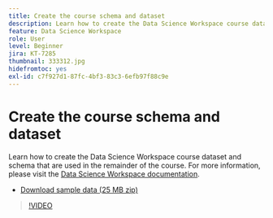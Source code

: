 ```yaml
---
title: Create the course schema and dataset
description: Learn how to create the Data Science Workspace course dataset and schema that are used in the remainder of the course.
feature: Data Science Workspace
role: User
level: Beginner
jira: KT-7285
thumbnail: 333312.jpg
hidefromtoc: yes
exl-id: c7f927d1-87fc-4bf3-83c3-6efb97f88c9e
---
```

# Create the course schema and dataset

Learn how to create the Data Science Workspace course dataset and schema that are used in the remainder of the course. For more information, please visit the [Data Science Workspace documentation](https://experienceleague.adobe.com/docs/experience-platform/data-science-workspace/home.html).

* [Download sample data (25 MB zip)](../assets/DSW-course-sample-assets.zip)

>[!VIDEO](https://video.tv.adobe.com/v/333312?learn=on)
